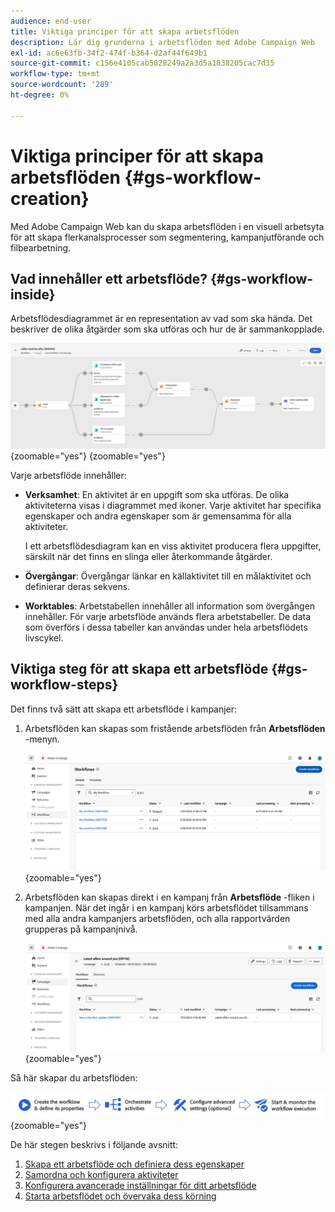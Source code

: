 ```yaml
---
audience: end-user
title: Viktiga principer för att skapa arbetsflöden
description: Lär dig grunderna i arbetsflöden med Adobe Campaign Web
exl-id: ac6e63fb-34f2-474f-b364-d2af44f649b1
source-git-commit: c156e4105cab5028249a2a3d5a1838205cac7d35
workflow-type: tm+mt
source-wordcount: '289'
ht-degree: 0%

---
```



# Viktiga principer för att skapa arbetsflöden {#gs-workflow-creation}

Med Adobe Campaign Web kan du skapa arbetsflöden i en visuell arbetsyta för att skapa flerkanalsprocesser som segmentering, kampanjutförande och filbearbetning.

## Vad innehåller ett arbetsflöde? {#gs-workflow-inside}

Arbetsflödesdiagrammet är en representation av vad som ska hända. Det beskriver de olika åtgärder som ska utföras och hur de är sammankopplade.

![](assets/workflow-example.png){zoomable=&quot;yes&quot;} {zoomable=&quot;yes&quot;}

Varje arbetsflöde innehåller:

* **Verksamhet**: En aktivitet är en uppgift som ska utföras. De olika aktiviteterna visas i diagrammet med ikoner. Varje aktivitet har specifika egenskaper och andra egenskaper som är gemensamma för alla aktiviteter.

  I ett arbetsflödesdiagram kan en viss aktivitet producera flera uppgifter, särskilt när det finns en slinga eller återkommande åtgärder.

* **Övergångar**: Övergångar länkar en källaktivitet till en målaktivitet och definierar deras sekvens.

* **Worktables**: Arbetstabellen innehåller all information som övergången innehåller. För varje arbetsflöde används flera arbetstabeller. De data som överförs i dessa tabeller kan användas under hela arbetsflödets livscykel.

## Viktiga steg för att skapa ett arbetsflöde {#gs-workflow-steps}


Det finns två sätt att skapa ett arbetsflöde i kampanjer:

1. Arbetsflöden kan skapas som fristående arbetsflöden från **Arbetsflöden** -menyn.

   ![](assets/create-a-standalone-wf.png){zoomable=&quot;yes&quot;}

1. Arbetsflöden kan skapas direkt i en kampanj från **Arbetsflöde** -fliken i kampanjen. När det ingår i en kampanj körs arbetsflödet tillsammans med alla andra kampanjers arbetsflöden, och alla rapportvärden grupperas på kampanjnivå.

   ![](assets/create-a-wf-from-a-campaign.png){zoomable=&quot;yes&quot;}

Så här skapar du arbetsflöden:

![](assets/workflow-creation-process.png){zoomable=&quot;yes&quot;}

De här stegen beskrivs i följande avsnitt:

1. [Skapa ett arbetsflöde och definiera dess egenskaper](create-workflow.md)
1. [Samordna och konfigurera aktiviteter](orchestrate-activities.md)
1. [Konfigurera avancerade inställningar för ditt arbetsflöde](workflow-settings.md)
1. [Starta arbetsflödet och övervaka dess körning](start-monitor-workflows.md)
